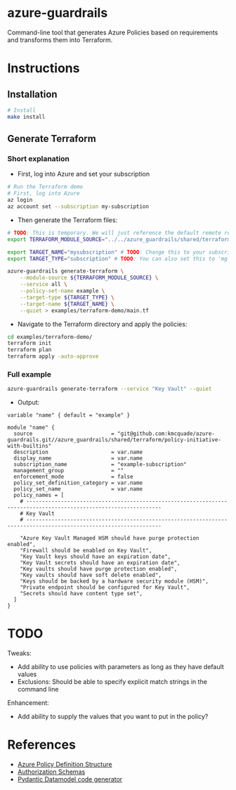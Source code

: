 # azure-guardrails

Command-line tool that generates Azure Policies based on requirements and transforms them into Terraform.

# Instructions

## Installation

```bash
# Install
make install
```

## Generate Terraform

### Short explanation

* First, log into Azure and set your subscription

```bash
# Run the Terraform demo
# First, log into Azure
az login
az account set --subscription my-subscription
```

* Then generate the Terraform files:

```bash
# TODO: This is temporary. We will just reference the default remote repository once this is public
export TERRAFORM_MODULE_SOURCE="../../azure_guardrails/shared/terraform/policy-initiative-with-builtins"

export TARGET_NAME="mysubscription" # TODO: Change this to your subscription name
export TARGET_TYPE="subscription" # TODO: You can also set this to 'mg' to apply it to a management group

azure-guardrails generate-terraform \
    --module-source ${TERRAFORM_MODULE_SOURCE} \
    --service all \
    --policy-set-name example \
    --target-type ${TARGET_TYPE} \
    --target-name ${TARGET_NAME} \
    --quiet > examples/terraform-demo/main.tf
```

* Navigate to the Terraform directory and apply the policies:

```bash
cd examples/terraform-demo/
terraform init
terraform plan
terraform apply -auto-approve
```

### Full example

```bash
azure-guardrails generate-terraform --service "Key Vault" --quiet
```

* Output:

```hcl
variable "name" { default = "example" }

module "name" {
  source                         = "git@github.com:kmcquade/azure-guardrails.git//azure_guardrails/shared/terraform/policy-initiative-with-builtins"
  description                    = var.name
  display_name                   = var.name
  subscription_name              = "example-subscription"
  management_group               = ""
  enforcement_mode               = false
  policy_set_definition_category = var.name
  policy_set_name                = var.name
  policy_names = [
    # -----------------------------------------------------------------------------------------------------------------
    # Key Vault
    # -----------------------------------------------------------------------------------------------------------------

    "Azure Key Vault Managed HSM should have purge protection enabled",
    "Firewall should be enabled on Key Vault",
    "Key Vault keys should have an expiration date",
    "Key Vault secrets should have an expiration date",
    "Key vaults should have purge protection enabled",
    "Key vaults should have soft delete enabled",
    "Keys should be backed by a hardware security module (HSM)",
    "Private endpoint should be configured for Key Vault",
    "Secrets should have content type set",
  ]
}
```

# TODO

Tweaks:
* Add ability to use policies with parameters as long as they have default values
* Exclusions: Should be able to specify explicit match strings in the command line

Enhancement:
* Add ability to supply the values that you want to put in the policy?

# References

* [Azure Policy Definition Structure](https://docs.microsoft.com/en-us/azure/governance/policy/concepts/definition-structure)
* [Authorization Schemas](https://github.com/Azure/azure-resource-manager-schemas/search?q=schemas+in%3Apath+filename%3AMicrosoft.Authorization.json)
* [Pydantic Datamodel code generator](https://pydantic-docs.helpmanual.io/datamodel_code_generator/)
